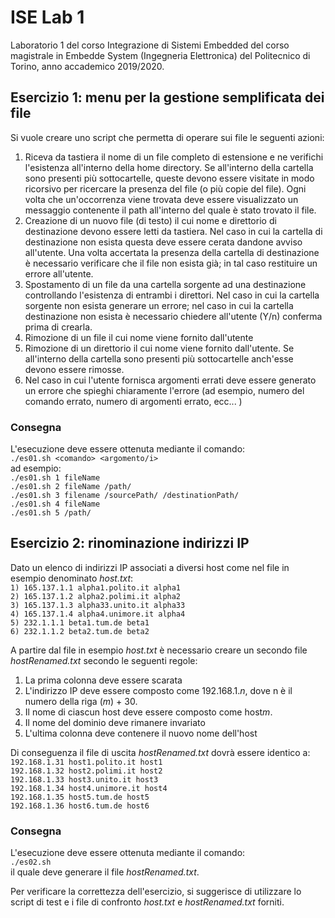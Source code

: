 # ISE Lab 1
Laboratorio 1 del corso Integrazione di Sistemi Embedded del corso magistrale in Embedde System (Ingegneria Elettronica) del Politecnico di Torino, anno accademico 2019/2020.<br/>

## Esercizio 1: menu per la gestione semplificata dei file
Si vuole creare uno script che permetta di operare sui file le seguenti azioni:
1. Riceva da tastiera il nome di un file completo di estensione e ne verifichi l'esistenza all'interno della home directory. Se all'interno della cartella sono presenti più sottocartelle, queste devono essere visitate in modo ricorsivo per ricercare la presenza del file (o più copie del file). Ogni volta che un'occorrenza viene trovata deve essere visualizzato un messaggio contenente il path all'interno del quale è stato trovato il file.
2. Creazione di un nuovo file (di testo) il cui nome e direttorio di destinazione devono essere letti da tastiera. Nel caso in cui la cartella di destinazione non esista questa deve essere cerata dandone avviso all'utente. Una volta accertata la presenza della cartella di destinazione è necessario verificare che il file non esista già; in tal caso restituire un errore all'utente.
3. Spostamento di un file da una cartella sorgente ad una destinazione controllando l'esistenza di entrambi i direttori. Nel caso in cui la cartella sorgente non esista generare un errore; nel caso in cui la cartella destinazione non esista è necessario chiedere all'utente (Y/n) conferma prima di crearla.
4. Rimozione di un file il cui nome viene fornito dall'utente
5. Rimozione di un direttorio il cui nome viene fornito dall'utente. Se all'interno della cartella sono presenti più sottocartelle anch'esse devono essere rimosse.
6. Nel caso in cui l'utente fornisca argomenti errati deve essere generato un errore che spieghi chiaramente l'errore (ad esempio, numero del comando errato, numero di argomenti errato, ecc... )

### Consegna
L'esecuzione deve essere ottenuta mediante il comando:<br/>
`./es01.sh <comando> <argomento/i>`<br/>
ad esempio:<br/>
`./es01.sh 1 fileName`<br/>
`./es01.sh 2 fileName /path/`<br/>
`./es01.sh 3 filename /sourcePath/ /destinationPath/`<br/>
`./es01.sh 4 fileName`<br/>
`./es01.sh 5 /path/`

## Esercizio 2: rinominazione indirizzi IP
Dato un elenco di indirizzi IP associati a diversi host come nel file in esempio
denominato *host.txt*:<br/>
`1) 165.137.1.1 alpha1.polito.it alpha1`<br/>
`2) 165.137.1.2 alpha2.polimi.it alpha2`<br/>
`3) 165.137.1.3 alpha33.unito.it alpha33`<br/>
`4) 165.137.1.4 alpha4.unimore.it alpha4`<br/>
`5) 232.1.1.1 beta1.tum.de beta1`<br/>
`6) 232.1.1.2 beta2.tum.de beta2`<br/>

A partire dal file in esempio *host.txt* è necessario creare un secondo file
*hostRenamed.txt* secondo le seguenti regole:
1. La prima colonna deve essere scarata
2. L'indirizzo IP deve essere composto come 192.168.1.*n*, dove n è il numero della riga (*m*) + 30.
3. Il nome di ciascun host deve essere composto come host*m*.
4. Il nome del dominio deve rimanere invariato
5. L'ultima colonna deve contenere il nuovo nome dell'host

Di conseguenza il file di uscita *hostRenamed.txt* dovrà essere identico a:<br/>
`192.168.1.31 host1.polito.it host1`<br/>
`192.168.1.32 host2.polimi.it host2`<br/>
`192.168.1.33 host3.unito.it host3`<br/>
`192.168.1.34 host4.unimore.it host4`<br/>
`192.168.1.35 host5.tum.de host5`<br/>
`192.168.1.36 host6.tum.de host6`<br/>

### Consegna
L'esecuzione deve essere ottenuta mediante il comando:<br/>
`./es02.sh`<br/>
il quale deve generare il file *hostRenamed.txt*.

Per verificare la correttezza dell'esercizio, si suggerisce di utilizzare lo script di test e i file di confronto *host.txt* e *hostRenamed.txt* forniti.
